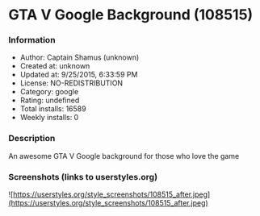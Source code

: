 # GTA V Google Background (108515)

### Information
- Author: Captain Shamus (unknown)
- Created at: unknown
- Updated at: 9/25/2015, 6:33:59 PM
- License: NO-REDISTRIBUTION
- Category: google
- Rating: undefined
- Total installs: 16589
- Weekly installs: 0


### Description
An awesome GTA V Google background for those who love the game


### Screenshots (links to userstyles.org)
![https://userstyles.org/style_screenshots/108515_after.jpeg](https://userstyles.org/style_screenshots/108515_after.jpeg)


